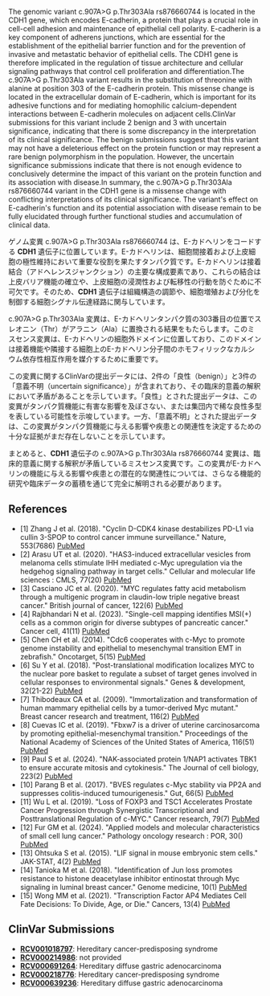 
    
The genomic variant c.907A>G p.Thr303Ala rs876660744 is located in the CDH1 gene, which encodes E-cadherin, a protein that plays a crucial role in cell-cell adhesion and maintenance of epithelial cell polarity. E-cadherin is a key component of adherens junctions, which are essential for the establishment of the epithelial barrier function and for the prevention of invasive and metastatic behavior of epithelial cells. The CDH1 gene is therefore implicated in the regulation of tissue architecture and cellular signaling pathways that control cell proliferation and differentiation.The c.907A>G p.Thr303Ala variant results in the substitution of threonine with alanine at position 303 of the E-cadherin protein. This missense change is located in the extracellular domain of E-cadherin, which is important for its adhesive functions and for mediating homophilic calcium-dependent interactions between E-cadherin molecules on adjacent cells.ClinVar submissions for this variant include 2 benign and 3 with uncertain significance, indicating that there is some discrepancy in the interpretation of its clinical significance. The benign submissions suggest that this variant may not have a deleterious effect on the protein function or may represent a rare benign polymorphism in the population. However, the uncertain significance submissions indicate that there is not enough evidence to conclusively determine the impact of this variant on the protein function and its association with disease.In summary, the c.907A>G p.Thr303Ala rs876660744 variant in the CDH1 gene is a missense change with conflicting interpretations of its clinical significance. The variant's effect on E-cadherin's function and its potential association with disease remain to be fully elucidated through further functional studies and accumulation of clinical data.

ゲノム変異 c.907A>G p.Thr303Ala rs876660744 は、E-カドヘリンをコードする **CDH1** 遺伝子に位置しています。E-カドヘリンは、細胞間接着および上皮細胞の極性維持において重要な役割を果たすタンパク質です。E-カドヘリンは接着結合（アドヘレンスジャンクション）の主要な構成要素であり、これらの結合は上皮バリア機能の確立や、上皮細胞の浸潤性および転移性の行動を防ぐために不可欠です。そのため、**CDH1** 遺伝子は組織構造の調節や、細胞増殖および分化を制御する細胞シグナル伝達経路に関与しています。

c.907A>G p.Thr303Ala 変異は、E-カドヘリンタンパク質の303番目の位置でスレオニン（Thr）がアラニン（Ala）に置換される結果をもたらします。このミスセンス変異は、E-カドヘリンの細胞外ドメインに位置しており、このドメインは接着機能や隣接する細胞上のE-カドヘリン分子間のホモフィリックなカルシウム依存性相互作用を媒介するために重要です。

この変異に関するClinVarの提出データには、2件の「良性（benign）」と3件の「意義不明（uncertain significance）」が含まれており、その臨床的意義の解釈において矛盾があることを示しています。「良性」とされた提出データは、この変異がタンパク質機能に有害な影響を及ぼさない、または集団内で稀な良性多型を表している可能性を示唆しています。一方、「意義不明」とされた提出データは、この変異がタンパク質機能に与える影響や疾患との関連性を決定するための十分な証拠がまだ存在しないことを示しています。

まとめると、**CDH1** 遺伝子の c.907A>G p.Thr303Ala rs876660744 変異は、臨床的意義に関する解釈が矛盾しているミスセンス変異です。この変異がE-カドヘリンの機能に与える影響や疾患との潜在的な関連性については、さらなる機能的研究や臨床データの蓄積を通じて完全に解明される必要があります。
    
## References
- [1] Zhang J et al. (2018). "Cyclin D-CDK4 kinase destabilizes PD-L1 via cullin 3-SPOP to control cancer immune surveillance." Nature, 553(7686) [PubMed](https://pubmed.ncbi.nlm.nih.gov/29160310/)
- [2] Arasu UT et al. (2020). "HAS3-induced extracellular vesicles from melanoma cells stimulate IHH mediated c-Myc upregulation via the hedgehog signaling pathway in target cells." Cellular and molecular life sciences : CMLS, 77(20) [PubMed](https://pubmed.ncbi.nlm.nih.gov/31820036/)
- [3] Casciano JC et al. (2020). "MYC regulates fatty acid metabolism through a multigenic program in claudin-low triple negative breast cancer." British journal of cancer, 122(6) [PubMed](https://pubmed.ncbi.nlm.nih.gov/31942031/)
- [4] Rajbhandari N et al. (2023). "Single-cell mapping identifies MSI(+) cells as a common origin for diverse subtypes of pancreatic cancer." Cancer cell, 41(11) [PubMed](https://pubmed.ncbi.nlm.nih.gov/37802055/)
- [5] Chen CH et al. (2014). "Cdc6 cooperates with c-Myc to promote genome instability and epithelial to mesenchymal transition EMT in zebrafish." Oncotarget, 5(15) [PubMed](https://pubmed.ncbi.nlm.nih.gov/25051368/)
- [6] Su Y et al. (2018). "Post-translational modification localizes MYC to the nuclear pore basket to regulate a subset of target genes involved in cellular responses to environmental signals." Genes & development, 32(21-22) [PubMed](https://pubmed.ncbi.nlm.nih.gov/30366908/)
- [7] Thibodeaux CA et al. (2009). "Immortalization and transformation of human mammary epithelial cells by a tumor-derived Myc mutant." Breast cancer research and treatment, 116(2) [PubMed](https://pubmed.ncbi.nlm.nih.gov/18642118/)
- [8] Cuevas IC et al. (2019). "Fbxw7 is a driver of uterine carcinosarcoma by promoting epithelial-mesenchymal transition." Proceedings of the National Academy of Sciences of the United States of America, 116(51) [PubMed](https://pubmed.ncbi.nlm.nih.gov/31772025/)
- [9] Paul S et al. (2024). "NAK-associated protein 1/NAP1 activates TBK1 to ensure accurate mitosis and cytokinesis." The Journal of cell biology, 223(2) [PubMed](https://pubmed.ncbi.nlm.nih.gov/38059900/)
- [10] Parang B et al. (2017). "BVES regulates c-Myc stability via PP2A and suppresses colitis-induced tumourigenesis." Gut, 66(5) [PubMed](https://pubmed.ncbi.nlm.nih.gov/28389570/)
- [11] Wu L et al. (2019). "Loss of FOXP3 and TSC1 Accelerates Prostate Cancer Progression through Synergistic Transcriptional and Posttranslational Regulation of c-MYC." Cancer research, 79(7) [PubMed](https://pubmed.ncbi.nlm.nih.gov/30733194/)
- [12] Fur GM et al. (2024). "Applied models and molecular characteristics of small cell lung cancer." Pathology oncology research : POR, 30() [PubMed](https://pubmed.ncbi.nlm.nih.gov/38711976/)
- [13] Ohtsuka S et al. (2015). "LIF signal in mouse embryonic stem cells." JAK-STAT, 4(2) [PubMed](https://pubmed.ncbi.nlm.nih.gov/27127728/)
- [14] Tanioka M et al. (2018). "Identification of Jun loss promotes resistance to histone deacetylase inhibitor entinostat through Myc signaling in luminal breast cancer." Genome medicine, 10(1) [PubMed](https://pubmed.ncbi.nlm.nih.gov/30497520/)
- [15] Wong MM et al. (2021). "Transcription Factor AP4 Mediates Cell Fate Decisions: To Divide, Age, or Die." Cancers, 13(4) [PubMed](https://pubmed.ncbi.nlm.nih.gov/33567514/)

    
## ClinVar Submissions
- **[RCV001018797](https://www.ncbi.nlm.nih.gov/clinvar/RCV001018797/)**: Hereditary cancer-predisposing syndrome
- **[RCV000214986](https://www.ncbi.nlm.nih.gov/clinvar/RCV000214986/)**: not provided
- **[RCV000691264](https://www.ncbi.nlm.nih.gov/clinvar/RCV000691264/)**: Hereditary diffuse gastric adenocarcinoma
- **[RCV000218776](https://www.ncbi.nlm.nih.gov/clinvar/RCV000218776/)**: Hereditary cancer-predisposing syndrome
- **[RCV000639236](https://www.ncbi.nlm.nih.gov/clinvar/RCV000639236/)**: Hereditary diffuse gastric adenocarcinoma

    